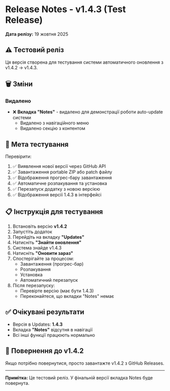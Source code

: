 # Release Notes - v1.4.3 (Test Release)

**Дата релізу:** 19 жовтня 2025

## ⚠️ Тестовий реліз

Ця версія створена для тестування системи автоматичного оновлення з v1.4.2 → v1.4.3.

## 🗑️ Зміни

### Видалено
- ❌ **Вкладка "Notes"** - видалено для демонстрації роботи auto-update системи
  - Видалено з навігаційного меню
  - Видалено секцію з контентом

## 🎯 Мета тестування

Перевірити:
1. ✅ Виявлення нової версії через GitHub API
2. ✅ Завантаження portable ZIP або patch файлу
3. ✅ Відображення прогрес-бару завантаження
4. ✅ Автоматичне розпакування та установка
5. ✅ Перезапуск додатку з новою версією
6. ✅ Відображення версії 1.4.3 в інтерфейсі

## 📋 Інструкція для тестування

1. Встановіть версію **v1.4.2**
2. Запустіть додаток
3. Перейдіть на вкладку **"Updates"**
4. Натисніть **"Знайти оновлення"**
5. Система знайде v1.4.3
6. Натисніть **"Оновити зараз"**
7. Спостерігайте за процесом:
   - Завантаження (прогрес-бар)
   - Розпакування
   - Установка
   - Автоматичний перезапуск
8. Після перезапуску:
   - Перевірте версію (має бути 1.4.3)
   - Переконайтеся, що вкладки "Notes" немає

## ✅ Очікувані результати

- Версія в Updates: **1.4.3**
- Вкладка **"Notes"** відсутня в навігації
- Всі інші функції працюють нормально

## 🔄 Повернення до v1.4.2

Якщо потрібно повернутися, просто завантажте v1.4.2 з GitHub Releases.

---

**Примітка:** Це тестовий реліз. У фінальній версії вкладка Notes буде повернута.
